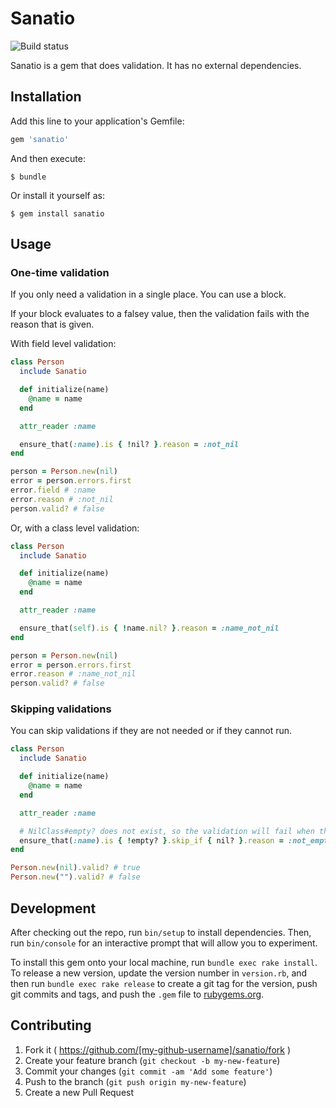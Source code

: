 # Sanatio

![Build status](https://travis-ci.org/ThijsWouters/sanatio.svg)

Sanatio is a gem that does validation. It has no external dependencies.

## Installation

Add this line to your application's Gemfile:

```ruby
gem 'sanatio'
```

And then execute:

    $ bundle

Or install it yourself as:

    $ gem install sanatio

## Usage

### One-time validation

If you only need a validation in a single place. You can use a block.

If your block evaluates to a falsey value, then the validation fails with the reason that is given.

With field level validation:

```ruby
class Person
  include Sanatio

  def initialize(name)
    @name = name
  end

  attr_reader :name

  ensure_that(:name).is { !nil? }.reason = :not_nil
end

person = Person.new(nil)
error = person.errors.first
error.field # :name
error.reason # :not_nil
person.valid? # false
```

Or, with a class level validation:

```ruby
class Person
  include Sanatio

  def initialize(name)
    @name = name
  end

  attr_reader :name

  ensure_that(self).is { !name.nil? }.reason = :name_not_nil
end

person = Person.new(nil)
error = person.errors.first
error.reason # :name_not_nil
person.valid? # false
```

### Skipping validations

You can skip validations if they are not needed or if they cannot run.

```ruby
class Person
  include Sanatio

  def initialize(name)
    @name = name
  end

  attr_reader :name

  # NilClass#empty? does not exist, so the validation will fail when the name is nil.
  ensure_that(:name).is { !empty? }.skip_if { nil? }.reason = :not_empty
end

Person.new(nil).valid? # true
Person.new("").valid? # false
```

## Development

After checking out the repo, run `bin/setup` to install dependencies. Then, run `bin/console` for an interactive prompt that will allow you to experiment.

To install this gem onto your local machine, run `bundle exec rake install`. To release a new version, update the version number in `version.rb`, and then run `bundle exec rake release` to create a git tag for the version, push git commits and tags, and push the `.gem` file to [rubygems.org](https://rubygems.org).

## Contributing

1. Fork it ( https://github.com/[my-github-username]/sanatio/fork )
2. Create your feature branch (`git checkout -b my-new-feature`)
3. Commit your changes (`git commit -am 'Add some feature'`)
4. Push to the branch (`git push origin my-new-feature`)
5. Create a new Pull Request

